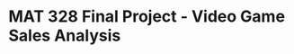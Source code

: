 # MAT 328 Final Project - Video Game Sales Analysis

<!-- https://sites.google.com/view/cmp328project-videogames -->
